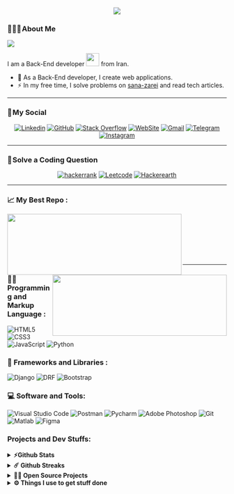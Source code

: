 
<h1 align="center">
    <img src="https://readme-typing-svg.herokuapp.com/?lines=Welcome,+There!+👋;I'm+Sana&nbsp;Zarei;I'm+happy+to+meet+you,+my+dear!&center=true&font=Vazirmatn&weight=800&duration=3000&pause=1000&height=100&width=500&color=FDC435&size=30">
</h1>

### 👨🏻‍🦱 About Me 
![](https://visitor-badge.glitch.me/badge?page_id=sana-zarei.sana-zarei&style=flat-square&color=0088cc)

I am a Back-End developer <img src="https://media.giphy.com/media/WUlplcMpOCEmTGBtBW/giphy.gif" width="30"> from Iran. 

- 🔭 As a Back-End developer, I create web applications.
- ⚡ In my free time, I solve problems on [sana-zarei](<https://sanazarei.pythonanywhere.com/> "sana-zarei") and read tech articles.

---

### 📌 My Social

<div align="center">
    
[![Linkedin](https://img.shields.io/badge/LinkedIn-0A66C2?logo=Linkedin&logoColor=white&style=for-the-badge)](https://www.linkedin.com/#)
[![GitHub](https://img.shields.io/badge/GitHub-181717?logo=GitHub&logoColor=white&style=for-the-badge)](https://github.com/sana-zarei)
[![Stack Overflow](https://img.shields.io/badge/Stack&nbsp;Overflow-F58025?logo=StackOverflow&logoColor=white&style=for-the-badge)](https://stackoverflow.com/#)
[![WebSite](https://img.shields.io/badge/WebSite-21759B?logo=WordPress&logoColor=white&style=for-the-badge)](#)
[![Gmail](https://img.shields.io/badge/Gmail-EA4335?logo=Gmail&logoColor=white&style=for-the-badge)](mailto:sanazarei79@gmail.com)
[![Telegram](https://img.shields.io/badge/Telegram-229ED9?logo=Telegram&logoColor=white&style=for-the-badge)](https://t.me/#)
[![Instagram](https://img.shields.io/badge/Instagram-E4405F?logo=Instagram&logoColor=white&style=for-the-badge)](https://www.instagram.com/#)
    
</div>

---

### 📌 Solve a Coding Question

<div align="center">
    
[![hackerrank](https://img.shields.io/badge/Hackerrank-21759B?logo=Hackerrank&logoColor=white&style=for-the-badge)](www.hackerrank.com/sana-zarei)
[![Leetcode](https://img.shields.io/badge/Leetcode-181717?logo=Leetcode&logoColor=white&style=for-the-badge)](https://leetcode.com/sana-zarei/)
[![Hackerearth](https://img.shields.io/badge/Hackerearth-F58025?logo=Hackerearth&logoColor=white&style=for-the-badge)]([https://stackoverflow.com/#](https://www.hackerearth.com/@sana-zarei))

    
</div>

---



### 📈 My Best Repo :

<div width="100%" align="center">
  <a align="left" href="https://github.com/sana-zarei/Personal-Restaurant" title="Personal-Portfolio">
  <img align="left" width="400" height="140" src="https://github-readme-stats.vercel.app/api/pin/?username=sana-zarei&repo=Personal-Portfolio&bg_color=000&title_color=FDC435&border_color=FDC435&icon_color=FDC435&text_color=ffffff">
  </a>
    <a align="right" href="https://github.com/sana-zarei/Personal-Restaurant" title="Personal-Restaurant">
   <img align="right" width="400" height="140" src="https://github-readme-stats.vercel.app/api/pin/?username=sana-zarei&repo=Personal-Restaurant&bg_color=000&title_color=FDC435&border_color=FDC435&icon_color=FDC435&text_color=fff">
  </a>
</div>

<br/><br/><br/><br/><br/><br/>

---

### 👨‍💻 Programming and Markup Language :

![HTML5](https://img.shields.io/badge/HTML5-E34F26?logo=HTML5&logoColor=white&style=for-the-badge)
![CSS3](https://img.shields.io/badge/CSS3-1572B6?logo=CSS3&logoColor=white&style=for-the-badge)
![JavaScript](https://img.shields.io/badge/JavaScript-F7DF1E?logo=JavaScript&logoColor=black&style=for-the-badge)
![Python](https://img.shields.io/badge/Python-777BB4?logo=Python&logoColor=white&style=for-the-badge)

### 🧰 Frameworks and Libraries :
![Django](https://img.shields.io/badge/Django-21759B?logo=Django&logoColor=white&style=for-the-badge)
![DRF](https://img.shields.io/badge/Django&nbsp;Rest&nbsp;Framework-06B6D4?logo=DRFlogoColor=white&style=for-the-badge)
![Bootstrap](https://img.shields.io/badge/Bootstrap-6332F6?logo=Bootstrap&logoColor=white&style=for-the-badge)

### 💻 Software and Tools:
![Visual Studio Code](https://img.shields.io/badge/Visual&nbsp;Studio&nbsp;Code-007ACC?logo=VisualStudioCode&logoColor=white&style=for-the-badge)
![Postman](https://img.shields.io/badge/Postman-FF6C37?logo=Postman&logoColor=white&style=for-the-badge)
![Pycharm](https://img.shields.io/badge/Pycharm-FF9A00?logo=Pycharm&logoColor=white&style=for-the-badge)
![Adobe Photoshop](https://img.shields.io/badge/Adobe&nbsp;Photoshop-31A8FF?logo=AdobePhotoshop&logoColor=white&style=for-the-badge)
![Git](https://img.shields.io/badge/Git-F05032?logo=Git&logoColor=white&style=for-the-badge)
![Matlab](https://img.shields.io/badge/Matlab-8034a9?logo=Matlab&logoColor=white&style=for-the-badge)
![Figma](https://img.shields.io/badge/Figma-F24E1E?logo=Figma&logoColor=white&style=for-the-badge)

### Projects and Dev Stuffs:

<details>	
  <summary><b>⚡Github Stats</b></summary>
	<img src="https://media.giphy.com/media/WUlplcMpOCEmTGBtBW/giphy.gif" width="60">

  <br />
  <img height="180em" src="https://github-readme-stats.vercel.app/api?username=sana-zarei&show_icons=true&hide_border=true&&count_private=true&include_all_commits=true" />
  <img height="180em" src="https://github-readme-stats.vercel.app/api/top-langs/?username=sana-zarei&show_icons=true&hide_border=true&layout=compact&langs_count=8"/>
</details>

<details>	
  <summary><b>☄️ Github Streaks</b></summary>

  <br />
  <img height="180em" src="https://github-readme-streak-stats.herokuapp.com/?user=sana-zarei&hide_border=true" />
</details>

<details>
  <summary><b>🧑‍🚀 Open Source Projects</b></summary>

  <br />
  <table>
    <thead align="center">
      <tr border: none;>
        <td><b>💻 Projects</b></td>
        <td><b>🌟 Stars</b></td>
        <td><b>🍴 Forks</b></td>
        <td><b>🐛 Issues</b></td>
        <td><b>🔔 Pull Requests</b></td>
        <td><b>👨‍💻 Language</b></td>
      </tr>
    </thead>
    <tbody>
      <tr>
	<td><a href="https://github.com/nzrmohammad/Gitwar"><b>🚀 Gitwar</b></a></td>
        <td><img alt="Stars" src="https://img.shields.io/github/stars/sana-zarei/Gitwar?style=flat-square&labelColor=343b41"/></td>
        <td><img alt="Forks" src="https://img.shields.io/github/forks/sana-zarei/Gitwar?style=flat-square&labelColor=343b41"/></td>
        <td><img alt="Issues" src="https://img.shields.io/github/issues/sana-zarei/Gitwar?style=flat-square"/></td>
        <td><img alt="Pull Requests" src="https://img.shields.io/github/issues-pr/sana-zarei/Gitwar?style=flat-square"/></td>
        <td><img alt="Language" src="https://img.shields.io/github/languages/top/sana-zarei/Gitwar?style=flat-square"/></td>
      </tr>
    </tbody>
  </table>
  <br />
</details>
 
<details>	
  <br />
  <summary><b>⚙️ Things I use to get stuff done</b></summary>
  	<ul>
  	    <li><b>OS:</b> Windows - Ubuntu 22.04</li>
	    <li><b>Laptop: </b> Lenovo Ideapad 700 (i7)</li>
  	    <li><b>Browser: </b> Google Chrome </li>
	    <li><b>Terminal: </b> ZSH: Oh My Zsh (PowerLevel10k)</li>
	    <li><b>Code Editor:</b> VSCode - The best editor out there.</li>
	    <li><b>To Stay Updated:</b> Dev.to, Medium, Linkedin and Twitter.</li>
	    <br />
	⚛️ Checkout My VSCode Configrations <a href="https://gist.github.com/nzrmohammad/039b1dc5a7cdcb007ab3691814d53130">Here</a>.
	</ul>	
</details>

#
